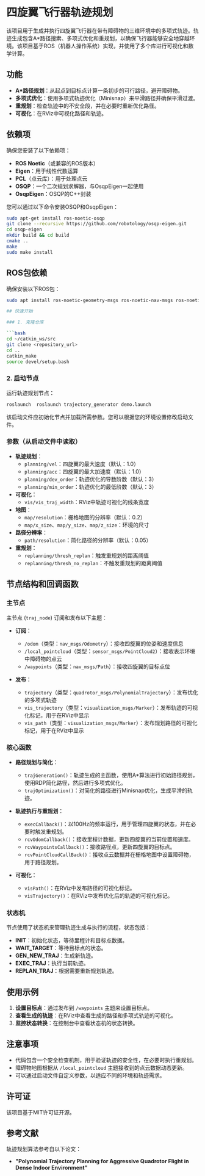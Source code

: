 
# 四旋翼飞行器轨迹规划

该项目用于生成并执行四旋翼飞行器在带有障碍物的三维环境中的多项式轨迹。轨迹生成包含A*路径搜索、多项式优化和重规划，以确保飞行器能够安全地穿越环境。该项目基于ROS（机器人操作系统）实现，并使用了多个库进行可视化和数学计算。

## 功能

- **A*路径规划**：从起点到目标点计算一条初步的可行路径，避开障碍物。
- **多项式优化**：使用多项式轨迹优化（Minisnap）来平滑路径并确保平滑过渡。
- **重规划**：检查轨迹中的不安全段，并在必要时重新优化路径。
- **可视化**：在RViz中可视化路径和轨迹。

## 依赖项

确保您安装了以下依赖项：

- **ROS Noetic**（或兼容的ROS版本）
- **Eigen**：用于线性代数运算
- **PCL**（点云库）：用于处理点云
- **OSQP**：一个二次规划求解器，与OsqpEigen一起使用
- **OsqpEigen**：OSQP的C++封装

您可以通过以下命令安装OSQP和OsqpEigen：

```bash
sudo apt-get install ros-noetic-osqp
git clone --recursive https://github.com/robotology/osqp-eigen.git
cd osqp-eigen
mkdir build && cd build
cmake ..
make
sudo make install
```

## ROS包依赖

确保安装以下ROS包：

```bash
sudo apt install ros-noetic-geometry-msgs ros-noetic-nav-msgs ros-noetic-pcl-ros ros-noetic-visualization-msgs 

## 快速开始

### 1. 克隆仓库

```bash
cd ~/catkin_ws/src
git clone <repository_url>
cd ..
catkin_make
source devel/setup.bash
```

### 2. 启动节点

运行轨迹规划节点：

```bash
roslaunch  roslaunch trajectory_generator demo.launch 
```

该启动文件应初始化节点并加载所需参数。您可以根据您的环境设置修改启动文件。

### 参数（从启动文件中读取）

- **轨迹规划**：
  - `planning/vel`：四旋翼的最大速度（默认：1.0）
  - `planning/acc`：四旋翼的最大加速度（默认：1.0）
  - `planning/dev_order`：轨迹优化的导数阶数（默认：3）
  - `planning/min_order`：轨迹优化的最低阶数（默认：3）
- **可视化**：
  - `vis/vis_traj_width`：RViz中轨迹可视化的线条宽度
- **地图**：
  - `map/resolution`：栅格地图的分辨率（默认：0.2）
  - `map/x_size`、`map/y_size`、`map/z_size`：环境的尺寸
- **路径分辨率**：
  - `path/resolution`：简化路径的分辨率（默认：0.05）
- **重规划**：
  - `replanning/thresh_replan`：触发重规划的距离阈值
  - `replanning/thresh_no_replan`：不触发重规划的距离阈值

## 节点结构和回调函数

### 主节点

主节点 (`traj_node`) 订阅和发布以下主题：

- **订阅**：
  - `/odom`（类型：`nav_msgs/Odometry`）：接收四旋翼的位姿和速度信息
  - `/local_pointcloud`（类型：`sensor_msgs/PointCloud2`）：接收表示环境中障碍物的点云
  - `/waypoints`（类型：`nav_msgs/Path`）：接收四旋翼的目标点位

- **发布**：
  - `trajectory`（类型：`quadrotor_msgs/PolynomialTrajectory`）：发布优化的多项式轨迹
  - `vis_trajectory`（类型：`visualization_msgs/Marker`）：发布轨迹的可视化标记，用于在RViz中显示
  - `vis_path`（类型：`visualization_msgs/Marker`）：发布规划路径的可视化标记，用于在RViz中显示

### 核心函数

- **路径规划与简化**：
  - `trajGeneration()`：轨迹生成的主函数，使用A*算法进行初始路径规划，使用RDP简化路径，然后进行多项式优化。
  - `trajOptimization()`：对简化的路径进行Minisnap优化，生成平滑的轨迹。

- **轨迹执行与重规划**：
  - `execCallback()`：以100Hz的频率运行，用于管理四旋翼的状态，并在必要时触发重规划。
  - `rcvOdomCallback()`：接收里程计数据，更新四旋翼的当前位置和速度。
  - `rcvWaypointsCallback()`：接收路径点，更新四旋翼的目标点。
  - `rcvPointCloudCallBack()`：接收点云数据并在栅格地图中设置障碍物，用于路径规划。

- **可视化**：
  - `visPath()`：在RViz中发布路径的可视化标记。
  - `visTrajectory()`：在RViz中发布优化后的轨迹的可视化标记。

### 状态机

节点使用了状态机来管理轨迹生成与执行的流程，状态包括：

- **INIT**：初始化状态，等待里程计和目标点数据。
- **WAIT_TARGET**：等待目标点的状态。
- **GEN_NEW_TRAJ**：生成新轨迹。
- **EXEC_TRAJ**：执行当前轨迹。
- **REPLAN_TRAJ**：根据需要重新规划轨迹。

## 使用示例

1. **设置目标点**：通过发布到 `/waypoints` 主题来设置目标点。
2. **查看生成的轨迹**：在RViz中查看生成的路径和多项式轨迹的可视化。
3. **监控状态转换**：在控制台中查看状态机的状态转换。

## 注意事项

- 代码包含一个安全检查机制，用于验证轨迹的安全性，在必要时执行重规划。
- 障碍物地图根据从 `/local_pointcloud` 主题接收到的点云数据动态更新。
- 可以通过启动文件自定义参数，以适应不同的环境和轨迹需求。

## 许可证

该项目基于MIT许可证开源。

## 参考文献

轨迹规划算法参考自以下论文：
- **"Polynomial Trajectory Planning for Aggressive Quadrotor Flight in Dense Indoor Environment"**
